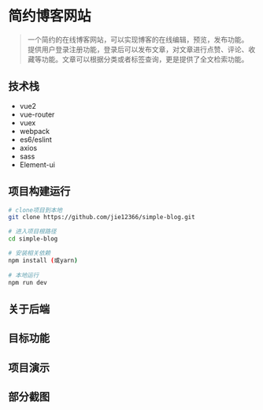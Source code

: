 # 简约博客网站

> 一个简约的在线博客网站，可以实现博客的在线编辑，预览，发布功能。
提供用户登录注册功能，登录后可以发布文章，对文章进行点赞、评论、收藏等功能。文章可以根据分类或者标签查询，更是提供了全文检索功能。

## 技术栈

 - vue2
 - vue-router
 - vuex
 - webpack
 - es6/eslint
 - axios
 - sass
 - Element-ui

## 项目构建运行

``` bash
# clone项目到本地
git clone https://github.com/jie12366/simple-blog.git

# 进入项目根路径
cd simple-blog

# 安装相关依赖
npm install (或yarn)
 
# 本地运行
npm run dev
```
## 关于后端

## 目标功能

## 项目演示

## 部分截图
